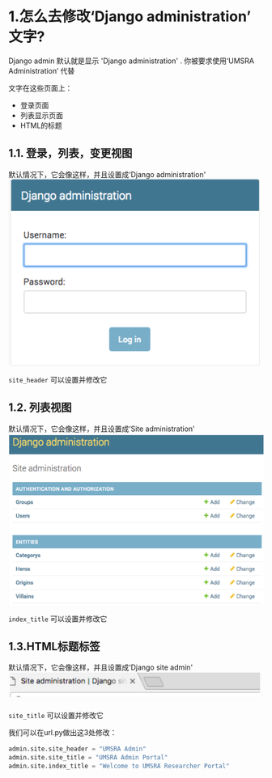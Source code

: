 # 1.怎么去修改‘Django administration’ 文字? 

Django admin 默认就是显示 'Django administration' . 你被要求使用‘UMSRA Administration’ 代替

文字在这些页面上：

- 登录页面
- 列表显示页面
- HTML的标题

## 1.1. 登录，列表，变更视图
默认情况下，它会像这样，并且设置成‘Django administration'
![image](https://raw.githubusercontent.com/BoRadiance/Django-Admin-Cookbook-CN/master/source/img/2019-12-18_230055.png)

`site_header` 可以设置并修改它


## 1.2. 列表视图
默认情况下，它会像这样，并且设置成‘Site administration'
![image](https://github.com/BoRadiance/Django-Admin-Cookbook-CN/blob/master/source/img/2019-12-18_230125.png)




`index_title` 可以设置并修改它

## 1.3.HTML标题标签
默认情况下，它会像这样，并且设置成‘Django site admin'
![image](https://github.com/BoRadiance/Django-Admin-Cookbook-CN/blob/master/source/img/2019-12-18_230136.png)



`site_title` 可以设置并修改它

我们可以在url.py做出这3处修改：

```python
admin.site.site_header = "UMSRA Admin"
admin.site.site_title = "UMSRA Admin Portal"
admin.site.index_title = "Welcome to UMSRA Researcher Portal"
```

